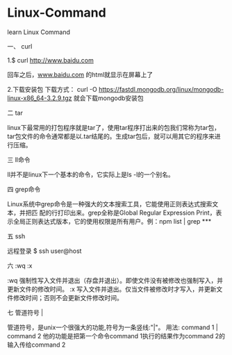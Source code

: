 # Linux-Command
learn Linux Command

一、 curl

1.$ curl http://www.baidu.com

回车之后，www.baidu.com 的html就显示在屏幕上了


2.下载安装包
下载方式：
curl -O https://fastdl.mongodb.org/linux/mongodb-linux-x86_64-3.2.9.tgz
就会下载mongodb安装包


二 tar

linux下最常用的打包程序就是tar了，使用tar程序打出来的包我们常称为tar包，tar包文件的命令通常都是以.tar结尾的。生成tar包后，就可以用其它的程序来进行压缩。

三 ll命令

ll并不是linux下一个基本的命令，它实际上是ls -l的一个别名。

四 grep命令

Linux系统中grep命令是一种强大的文本搜索工具，它能使用正则表达式搜索文本，并把匹 配的行打印出来。grep全称是Global Regular Expression Print，表示全局正则表达式版本，它的使用权限是所有用户。例：npm list | grep ***

五 ssh

远程登录 $ ssh user@host

六 :wq :x

:wq   强制性写入文件并退出（存盘并退出）。即使文件没有被修改也强制写入，并更新文件的修改时间。
:x    写入文件并退出。仅当文件被修改时才写入，并更新文件修改时间；否则不会更新文件修改时间。

七  管道符号 |

管道符号，是unix一个很强大的功能,符号为一条竖线:"|"。
用法: command 1 | command 2 他的功能是把第一个命令command 1执行的结果作为command 2的输入传给command 2
